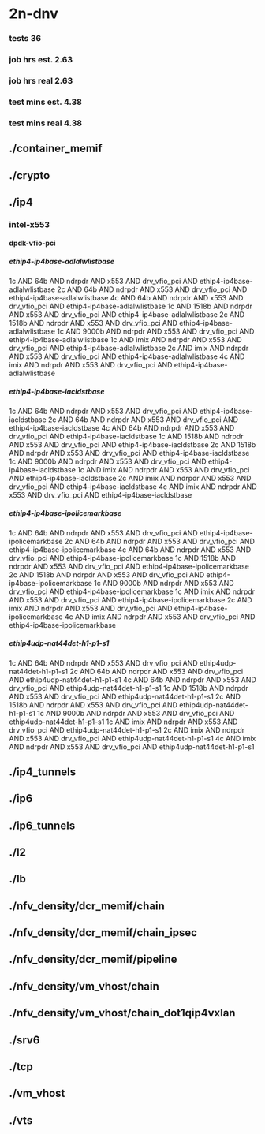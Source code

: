 # 2n-dnv
### tests 36
### job hrs est. 2.63
### job hrs real 2.63
### test mins est. 4.38
### test mins real 4.38
## ./container_memif
## ./crypto
## ./ip4
### intel-x553
#### dpdk-vfio-pci
##### ethip4-ip4base-adlalwlistbase
1c AND 64b AND ndrpdr AND x553 AND drv_vfio_pci AND ethip4-ip4base-adlalwlistbase
2c AND 64b AND ndrpdr AND x553 AND drv_vfio_pci AND ethip4-ip4base-adlalwlistbase
4c AND 64b AND ndrpdr AND x553 AND drv_vfio_pci AND ethip4-ip4base-adlalwlistbase
1c AND 1518b AND ndrpdr AND x553 AND drv_vfio_pci AND ethip4-ip4base-adlalwlistbase
2c AND 1518b AND ndrpdr AND x553 AND drv_vfio_pci AND ethip4-ip4base-adlalwlistbase
1c AND 9000b AND ndrpdr AND x553 AND drv_vfio_pci AND ethip4-ip4base-adlalwlistbase
1c AND imix AND ndrpdr AND x553 AND drv_vfio_pci AND ethip4-ip4base-adlalwlistbase
2c AND imix AND ndrpdr AND x553 AND drv_vfio_pci AND ethip4-ip4base-adlalwlistbase
4c AND imix AND ndrpdr AND x553 AND drv_vfio_pci AND ethip4-ip4base-adlalwlistbase
##### ethip4-ip4base-iacldstbase
1c AND 64b AND ndrpdr AND x553 AND drv_vfio_pci AND ethip4-ip4base-iacldstbase
2c AND 64b AND ndrpdr AND x553 AND drv_vfio_pci AND ethip4-ip4base-iacldstbase
4c AND 64b AND ndrpdr AND x553 AND drv_vfio_pci AND ethip4-ip4base-iacldstbase
1c AND 1518b AND ndrpdr AND x553 AND drv_vfio_pci AND ethip4-ip4base-iacldstbase
2c AND 1518b AND ndrpdr AND x553 AND drv_vfio_pci AND ethip4-ip4base-iacldstbase
1c AND 9000b AND ndrpdr AND x553 AND drv_vfio_pci AND ethip4-ip4base-iacldstbase
1c AND imix AND ndrpdr AND x553 AND drv_vfio_pci AND ethip4-ip4base-iacldstbase
2c AND imix AND ndrpdr AND x553 AND drv_vfio_pci AND ethip4-ip4base-iacldstbase
4c AND imix AND ndrpdr AND x553 AND drv_vfio_pci AND ethip4-ip4base-iacldstbase
##### ethip4-ip4base-ipolicemarkbase
1c AND 64b AND ndrpdr AND x553 AND drv_vfio_pci AND ethip4-ip4base-ipolicemarkbase
2c AND 64b AND ndrpdr AND x553 AND drv_vfio_pci AND ethip4-ip4base-ipolicemarkbase
4c AND 64b AND ndrpdr AND x553 AND drv_vfio_pci AND ethip4-ip4base-ipolicemarkbase
1c AND 1518b AND ndrpdr AND x553 AND drv_vfio_pci AND ethip4-ip4base-ipolicemarkbase
2c AND 1518b AND ndrpdr AND x553 AND drv_vfio_pci AND ethip4-ip4base-ipolicemarkbase
1c AND 9000b AND ndrpdr AND x553 AND drv_vfio_pci AND ethip4-ip4base-ipolicemarkbase
1c AND imix AND ndrpdr AND x553 AND drv_vfio_pci AND ethip4-ip4base-ipolicemarkbase
2c AND imix AND ndrpdr AND x553 AND drv_vfio_pci AND ethip4-ip4base-ipolicemarkbase
4c AND imix AND ndrpdr AND x553 AND drv_vfio_pci AND ethip4-ip4base-ipolicemarkbase
##### ethip4udp-nat44det-h1-p1-s1
1c AND 64b AND ndrpdr AND x553 AND drv_vfio_pci AND ethip4udp-nat44det-h1-p1-s1
2c AND 64b AND ndrpdr AND x553 AND drv_vfio_pci AND ethip4udp-nat44det-h1-p1-s1
4c AND 64b AND ndrpdr AND x553 AND drv_vfio_pci AND ethip4udp-nat44det-h1-p1-s1
1c AND 1518b AND ndrpdr AND x553 AND drv_vfio_pci AND ethip4udp-nat44det-h1-p1-s1
2c AND 1518b AND ndrpdr AND x553 AND drv_vfio_pci AND ethip4udp-nat44det-h1-p1-s1
1c AND 9000b AND ndrpdr AND x553 AND drv_vfio_pci AND ethip4udp-nat44det-h1-p1-s1
1c AND imix AND ndrpdr AND x553 AND drv_vfio_pci AND ethip4udp-nat44det-h1-p1-s1
2c AND imix AND ndrpdr AND x553 AND drv_vfio_pci AND ethip4udp-nat44det-h1-p1-s1
4c AND imix AND ndrpdr AND x553 AND drv_vfio_pci AND ethip4udp-nat44det-h1-p1-s1
## ./ip4_tunnels
## ./ip6
## ./ip6_tunnels
## ./l2
## ./lb
## ./nfv_density/dcr_memif/chain
## ./nfv_density/dcr_memif/chain_ipsec
## ./nfv_density/dcr_memif/pipeline
## ./nfv_density/vm_vhost/chain
## ./nfv_density/vm_vhost/chain_dot1qip4vxlan
## ./srv6
## ./tcp
## ./vm_vhost
## ./vts
